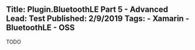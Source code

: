 Title: Plugin.BluetoothLE Part 5 - Advanced
Lead: Test
Published: 2/9/2019
Tags:
    - Xamarin
    - BluetoothLE
    - OSS
---
TODO